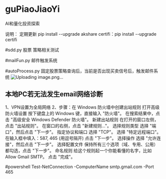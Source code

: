 # guPiaoJiaoYi
AI和量化投资探索

说明：
定期更新 
pip install --upgrade akshare
certifi：pip install --upgrade certifi


#sdd.py 股票 策略相关测试


#mailFun.py 邮件触发系统

#autoProcess.py 固定股票策略查询后，当前是否出现买卖信号后，触发邮件系统
![Uploading image.png…]()


## 本地PC若无法发生email网络诊断
1、VPN设置为全局网络
2、步骤：在 Windows 防火墙中创建出站规则
打开高级防火墙设置
按下键盘上的 Windows 键，直接输入 "防火墙"。
在搜索结果中，点击 "高级安全 Windows Defender 防火墙"。
新建出站规则
在打开的窗口左侧，点击 "出站规则"。
在窗口的右侧，点击 "新建规则..."。
选择规则类型
选择 "端口"，然后点击 "下一步"。
指定协议和端口
选择 "TCP"。
选择 "特定远程端口"。
在输入框中填入：587, 465 (用逗号隔开)
点击 "下一步"。
选择操作
选择 "允许连接"，然后点击 "下一步"。
选择配置文件
保持所有三个选项（域、专用、公用）都勾选，点击 "下一步"。
命名规则
给这个规则起一个你能看懂的名字，比如 Allow Gmail SMTP。
点击 "完成"。

#powershell
Test-NetConnection -ComputerName smtp.gmail.com -Port 465